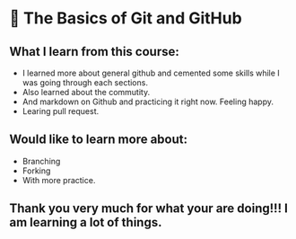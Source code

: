 # :wave: The Basics of Git and GitHub 

## What I learn from this course: 

* I learned more about general github and cemented some skills while I was going through each sections.
* Also learned about the commutity. 
* And markdown on Github and practicing it right now. Feeling happy. 
* Learing pull request. 

## Would like to learn more about:
* Branching
* Forking 
* With more practice. 

## Thank you very much for what your are doing!!! I am learning a lot of things. 


